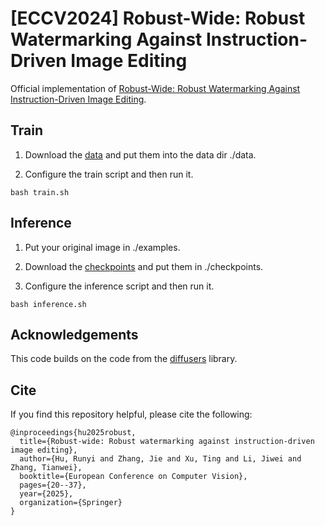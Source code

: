 # [ECCV2024] Robust-Wide: Robust Watermarking Against Instruction-Driven Image Editing
Official implementation of [Robust-Wide: Robust Watermarking Against Instruction-Driven Image Editing](https://arxiv.org/abs/2402.12688).
## Train

1. Download the [data](https://huggingface.co/datasets/timbrooks/instructpix2pix-clip-filtered) and put them into the data dir ./data.

2. Configure the train script and then run it.

```
bash train.sh
```

## Inference
1. Put your original image in ./examples.

2. Download the [checkpoints](https://drive.google.com/drive/folders/1Y67UuFQiWqX5mA_1TBUs9FB4OUvazrZe?usp=drive_link) and put them in ./checkpoints.

3. Configure the inference script and then run it.
```
bash inference.sh
```

## Acknowledgements
This code builds on the code from the [diffusers](https://github.com/huggingface/diffusers) library.

## Cite
If you find this repository helpful, please cite the following:
```
@inproceedings{hu2025robust,
  title={Robust-wide: Robust watermarking against instruction-driven image editing},
  author={Hu, Runyi and Zhang, Jie and Xu, Ting and Li, Jiwei and Zhang, Tianwei},
  booktitle={European Conference on Computer Vision},
  pages={20--37},
  year={2025},
  organization={Springer}
}
```
